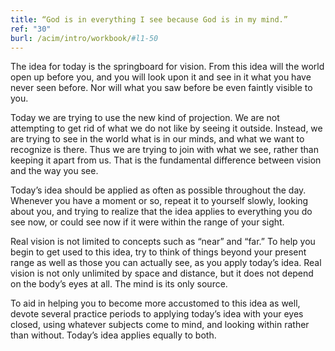 ```yaml
---
title: “God is in everything I see because God is in my mind.”
ref: "30"
burl: /acim/intro/workbook/#l1-50
---
```


The idea for today is the springboard for vision. From this idea will
the world open up before you, and you will look upon it and see in it
what you have never seen before. Nor will what you saw before be even
faintly visible to you.

Today we are trying to use the new kind of projection. We are not
attempting to get rid of what we do not like by seeing it outside.
Instead, we are trying to see in the world what is in our minds, and
what we want to recognize is there. Thus we are trying to join with what
we see, rather than keeping it apart from us. That is the fundamental
difference between vision and the way you see.

Today’s idea should be applied as often as possible throughout the day.
Whenever you have a moment or so, repeat it to yourself slowly, looking
about you, and trying to realize that the idea applies to everything you
do see now, or could see now if it were within the range of your sight.

Real vision is not limited to concepts such as “near” and “far.” To help
you begin to get used to this idea, try to think of things beyond your
present range as well as those you can actually see, as you apply
today’s idea. Real vision is not only unlimited by space and distance,
but it does not depend on the body’s eyes at all. The mind is its only
source.

To aid in helping you to become more accustomed to this idea as well,
devote several practice periods to applying today’s idea with your eyes
closed, using whatever subjects come to mind, and looking within rather
than without. Today’s idea applies equally to both.

